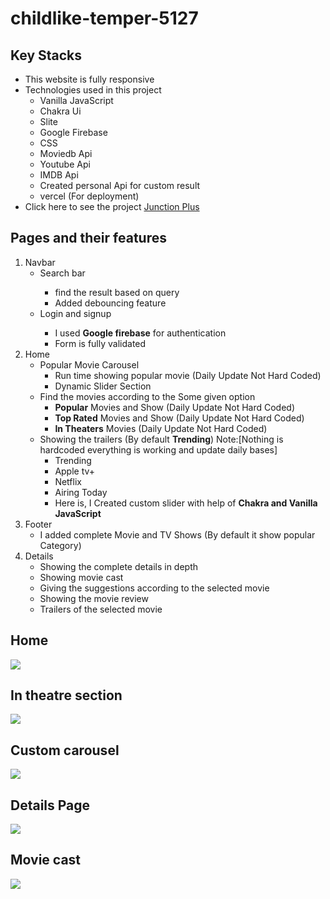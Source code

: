 # childlike-temper-5127
## Key Stacks
<ul>
    <li>This website is fully responsive</li>
    <li>Technologies used in this project
        <ul>
            <li>Vanilla  JavaScript</li>
            <li>Chakra Ui</li>
            <li>Slite</li>
            <li>Google Firebase</li>
            <li>CSS</li>
            <li>Moviedb Api</li>
            <li>Youtube Api</li>
            <li>IMDB Api</li>
            <li>Created personal Api for custom result</li>
            <li>vercel (For deployment)</li>
        </ul></li>
    <li>Click here to see the project
        <a href="https://junction-plus-abhishekojha5972.vercel.app/">Junction Plus</a>
    </li>
</ul>

## Pages and their features
<ol>
    <li>Navbar
        <ul>
          <li>Search bar</li>
              <ul>
                   <li>find the result based on query</li>
                   <li>Added debouncing feature</li>
              </ul>
          <li>Login and signup</li>
              <ul>
                    <li>I used <b>Google firebase</b> for authentication</li>
                    <li>Form is fully validated</li>
              </ul>
        </ul></li>
        
   


  <li>Home
      <ul>
            <li>Popular Movie Carousel
                <ul>
                    <li>Run time showing popular movie (Daily Update Not Hard Coded)</li>
                    <li>Dynamic Slider Section</li>
                </ul></li>
            <li>Find the movies according to the Some given option
                 <ul>
                      <li><b>Popular</b> Movies and Show (Daily Update Not Hard Coded)</li>
                      <li><b>Top Rated</b> Movies and Show (Daily Update Not Hard Coded)</li>
                      <li><b>In Theaters</b> Movies (Daily Update Not Hard Coded)</li>
                 </ul></li>
             <li>Showing the trailers (By default <b>Trending</b>) Note:[Nothing is hardcoded everything is working and update daily bases]
                 <ul>
                       <li>Trending</li>
                       <li>Apple tv+</li>
                       <li>Netflix</li>
                       <li>Airing Today</li>
                       <li>Here is, I Created custom slider with help of <b>Chakra and Vanilla JavaScript</b></li>
                 </ul></li>
       </ul></li>
  <li> Footer 
       <ul>
           <li>I added complete Movie and TV Shows (By default it show popular Category)</li>
  </ul></li>
    <li>Details
        <ul>
            <li>Showing the complete details in depth</li>
            <li>Showing movie cast</li>
            <li>Giving the suggestions according to the selected movie</li>
            <li>Showing the movie review</li>
            <li>Trailers of the selected movie</li>
        </ul></li>
</ol>
<h2>Home</h2>
 <img src="https://user-images.githubusercontent.com/108677306/221346026-b1050e5a-dbb2-46d7-97b7-e63c24babc00.PNG"/>
 
 <h2>In theatre section</h2>
<img src="https://user-images.githubusercontent.com/108677306/221346490-7e621701-df43-4ee9-9050-9a9c8de75867.PNG"/>

<h2>Custom carousel</h2>
<img src="https://user-images.githubusercontent.com/108677306/221346785-5fef4f23-44f1-4f1d-9672-fec1d5786dad.PNG"/>

<h2>Details Page</h2>
<img src="https://user-images.githubusercontent.com/108677306/221346852-e7bb1e19-33b5-401d-b98e-7d4991014c18.PNG"/>


<h2>Movie cast</h2>
<img src="https://user-images.githubusercontent.com/108677306/221346943-8feb9f88-034f-4ec8-aa98-b74a0604963e.PNG"/>











